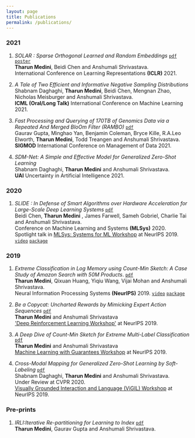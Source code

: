 ```yaml
---
layout: page
title: Publications
permalink: /publications/
---
```

### 2021
1. _SOLAR : Sparse Orthogonal Learned and Random Embeddings_ [`pdf`](https://openreview.net/pdf?id=fw-BHZ1KjxJ) [`poster`](https://tharun24.github.io/SOLAR/SOLAR_poster.pptx) <br/>
__Tharun Medini__, Beidi Chen and Anshumali Shrivastava. <br/>
International Conference on Learning Representations __(ICLR)__ 2021. <br/>

2. _A Tale of Two Efficient and Informative Negative Sampling Distributions_ <br/>
Shabnam Daghaghi, __Tharun Medini__, Beidi Chen, Mengnan Zhao, Nicholas Meisburger and Anshumali Shrivastava. <br/>
__ICML (Oral/Long Talk)__ International Conference on Machine Learning 2021. <br/>

3. _Fast Processing and Querying of 170TB of Genomics Data via a Repeated And Merged BloOm Filter (RAMBO)_ [`pdf`](https://arxiv.org/pdf/1910.02611.pdf) <br/>
Gaurav Gupta, Minghao Yan, Benjamin Coleman, Bryce Kille, R.A.Leo Elworth, __Tharun Medini__, Todd Treangen and Anshumali Shrivastava. <br/>
__SIGMOD__ International Conference on Management of Data 2021. <br/>

4. _SDM-Net: A Simple and Effective Model for Generalized Zero-Shot Learning_ <br/>
Shabnam Daghaghi, __Tharun Medini__ and Anshumali Shrivastava. <br/>
__UAI__ Uncertainty in Artificial Intelligence 2021. <br/>

### 2020
1. _SLIDE : In Defense of Smart Algorithms over Hardware Acceleration for Large-Scale Deep Learning Systems_ [`pdf`](https://proceedings.mlsys.org/papers/2020/105) <br/>
Beidi Chen, __Tharun Medini__ , James Farwell, Sameh Gobriel, Charlie Tai and Anshumali Shrivastava. <br/>
Conference on Machine Learning and Systems __(MLSys)__ 2020. <br/>
Spotlight talk in [MLSys: Systems for ML Workshop](http://learningsys.org/neurips19/) at NeurIPS 2019. [`video`](https://slideslive.com/38922010/mlsys-workshop-on-systems-for-ml-1) [`package`](https://github.com/keroro824/HashingDeepLearning)

### 2019
1. _Extreme Classification in Log Memory using Count-Min Sketch: A Case Study of Amazon Search with 50M Products_. [`pdf`](https://arxiv.org/pdf/1910.13830.pdf) <br/>
__Tharun Medini__, Qixuan Huang, Yiqiu Wang, Vijai Mohan and Anshumali Shrivastava. <br/>
Neural Information Processing Systems __(NeurIPS)__ 2019. [`video`](https://www.youtube.com/watch?v=zHXy-AlzSxQ) [`package`](https://github.com/Tharun24/MACH/)

2. _Be a Copycat: Uncharted Rewards by Mimicking Expert Action Sequences_ [`pdf`](https://tharun24.github.io/miscellaneous/AAAI_Imitation.pdf) <br/>
__Tharun Medini__ and Anshumali Shrivastava <br/>
['Deep Reinforcement Learning Workshop'](https://sites.google.com/view/deep-rl-workshop-neurips-2019/home) at NeurIPS 2019. 

3. _A Deep Dive of Count-Min Sketch for Extreme Multi-Label Classification_ [`pdf`](https://openreview.net/pdf?id=S1evKR4KvB) <br/>
__Tharun Medini__ and Anshumali Shrivastava <br/>
[Machine Learning with Guarantees Workshop](https://sites.google.com/view/mlwithguarantees) at NeurIPS 2019.

4. _Cross-Modal Mapping for Generalized Zero-Shot Learning by Soft-Labeling_ [`pdf`](https://vigilworkshop.github.io/static/papers/47.pdf)<br/>
Shabnam Daghaghi, __Tharun Medini__ and Anshumali Shrivastava. <br/>
Under Review at CVPR 2020. <br/>
[Visually Grounded Interaction and Language (ViGIL) Workshop](https://vigilworkshop.github.io/) at NeurIPS 2019.

### Pre-prints
1. _IRLI:Iterative Re-partitioning for Learning to Index_ [`pdf`](https://arxiv.org/pdf/2103.09944.pdf) <br/>
__Tharun Medini__, Gaurav Gupta and Anshumali Shrivastava.